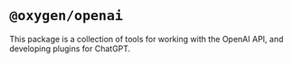 # `@oxygen/openai`

This package is a collection of tools for working with the OpenAI API, and developing plugins for ChatGPT.
